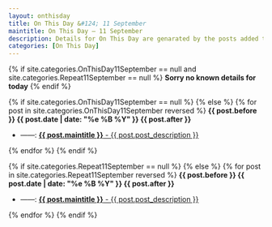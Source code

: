 ```yaml
---
layout: onthisday
title: On This Day &#124; 11 September
maintitle: On This Day — 11 September
description: Details for On This Day are genarated by the posts added to the website so the content is subject to changes/updates over time.
categories: [On This Day]
---
```


{% if site.categories.OnThisDay11September == null and site.categories.Repeat11September == null %}
<strong>Sorry no known details for today</strong>
{% endif %}

{% if site.categories.OnThisDay11September == null %}
{% else %}
{% for post in site.categories.OnThisDay11September reversed %}
<strong>{{ post.before }} {{ post.date | date: "%e %B %Y" }} {{ post.after }}</strong>
<ul>
<li> ——: <a href="{{ post.url }}"><strong>{{ post.maintitle }}</strong> - {{ post.post_description }}</a></li>
</ul>
{% endfor %}
{% endif %}

{% if site.categories.Repeat11September == null %}
{% else %}
{% for post in site.categories.Repeat11September reversed %}
<strong>{{ post.before }} {{ post.date | date: "%e %B %Y" }} {{ post.after }}</strong>
<ul>
<li> ——: <a href="{{ post.url }}"><strong>{{ post.maintitle }}</strong> - {{ post.post_description }}</a></li>
</ul>
{% endfor %}
{% endif %}
